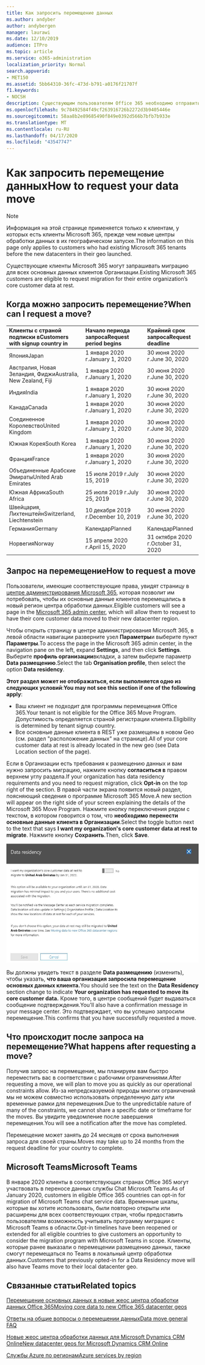 ```yaml
---
title: Как запросить перемещение данных
ms.author: andyber
author: andybergen
manager: laurawi
ms.date: 12/10/2019
audience: ITPro
ms.topic: article
ms.service: o365-administration
localization_priority: Normal
search.appverid:
- MET150
ms.assetid: 5bb64310-36fc-473d-b791-a0176f21707f
f1.keywords:
- NOCSH
description: Существующим пользователям Office 365 необходимо отправить запрос перед крайним сроком их страны, чтобы получить данные о том, что данные о своих участниках служб Microsoft 365 перемещены на новый географическое расположение.
ms.openlocfilehash: 9c78492584f49cf263916726b2272d3b9405446e
ms.sourcegitcommit: 58aa8b2e89685490f849e0392d566b7bfb7b933e
ms.translationtype: MT
ms.contentlocale: ru-RU
ms.lasthandoff: 04/17/2020
ms.locfileid: "43547747"
---
```

# <a name="how-to-request-your-data-move"></a><span data-ttu-id="df1bc-103">Как запросить перемещение данных</span><span class="sxs-lookup"><span data-stu-id="df1bc-103">How to request your data move</span></span>

> [!NOTE]
> <span data-ttu-id="df1bc-104">Информация на этой странице применяется только к клиентам, у которых есть клиенты Microsoft 365, прежде чем новые центры обработки данных в их географическом запуске.</span><span class="sxs-lookup"><span data-stu-id="df1bc-104">The information on this page only applies to customers who had existing Microsoft 365 tenants before the new datacenters in their geo launched.</span></span> 
  
<span data-ttu-id="df1bc-105">Существующие клиенты Microsoft 365 могут запрашивать миграцию для всех основных данных клиентов Организации.</span><span class="sxs-lookup"><span data-stu-id="df1bc-105">Existing Microsoft 365 customers are eligible to request migration for their entire organization’s core customer data at rest.</span></span>  
  
## <a name="when-can-i-request-a-move"></a><span data-ttu-id="df1bc-106">Когда можно запросить перемещение?</span><span class="sxs-lookup"><span data-stu-id="df1bc-106">When can I request a move?</span></span>

|<span data-ttu-id="df1bc-107">**Клиенты с страной подписки в**</span><span class="sxs-lookup"><span data-stu-id="df1bc-107">**Customers with signup country in**</span></span>|<span data-ttu-id="df1bc-108">**Начало периода запроса**</span><span class="sxs-lookup"><span data-stu-id="df1bc-108">**Request period begins**</span></span>|<span data-ttu-id="df1bc-109">**Крайний срок запроса**</span><span class="sxs-lookup"><span data-stu-id="df1bc-109">**Request deadline**</span></span>|
|:-----|:-----|:-----|
|<span data-ttu-id="df1bc-110">Япония</span><span class="sxs-lookup"><span data-stu-id="df1bc-110">Japan</span></span>  <br/> |<span data-ttu-id="df1bc-111">1 января 2020 г.</span><span class="sxs-lookup"><span data-stu-id="df1bc-111">January 1, 2020</span></span>  <br/> |<span data-ttu-id="df1bc-112">30 июня 2020 г.</span><span class="sxs-lookup"><span data-stu-id="df1bc-112">June 30, 2020</span></span>  <br/> |
|<span data-ttu-id="df1bc-113">Австралия, Новая Зеландия, Фиджи</span><span class="sxs-lookup"><span data-stu-id="df1bc-113">Australia, New Zealand, Fiji</span></span>  <br/> |<span data-ttu-id="df1bc-114">1 января 2020 г.</span><span class="sxs-lookup"><span data-stu-id="df1bc-114">January 1, 2020</span></span>  <br/> |<span data-ttu-id="df1bc-115">30 июня 2020 г.</span><span class="sxs-lookup"><span data-stu-id="df1bc-115">June 30, 2020</span></span>  <br/> |
|<span data-ttu-id="df1bc-116">Индия</span><span class="sxs-lookup"><span data-stu-id="df1bc-116">India</span></span>  <br/> |<span data-ttu-id="df1bc-117">1 января 2020 г.</span><span class="sxs-lookup"><span data-stu-id="df1bc-117">January 1, 2020</span></span>  <br/> |<span data-ttu-id="df1bc-118">30 июня 2020 г.</span><span class="sxs-lookup"><span data-stu-id="df1bc-118">June 30, 2020</span></span>  <br/> |
|<span data-ttu-id="df1bc-119">Канада</span><span class="sxs-lookup"><span data-stu-id="df1bc-119">Canada</span></span>  <br/> |<span data-ttu-id="df1bc-120">1 января 2020 г.</span><span class="sxs-lookup"><span data-stu-id="df1bc-120">January 1, 2020</span></span>  <br/> |<span data-ttu-id="df1bc-121">30 июня 2020 г.</span><span class="sxs-lookup"><span data-stu-id="df1bc-121">June 30, 2020</span></span>  <br/> |
|<span data-ttu-id="df1bc-122">Соединенное Королевство</span><span class="sxs-lookup"><span data-stu-id="df1bc-122">United Kingdom</span></span>  <br/> |<span data-ttu-id="df1bc-123">1 января 2020 г.</span><span class="sxs-lookup"><span data-stu-id="df1bc-123">January 1, 2020</span></span>  <br/> |<span data-ttu-id="df1bc-124">30 июня 2020 г.</span><span class="sxs-lookup"><span data-stu-id="df1bc-124">June 30, 2020</span></span>  <br/> |
|<span data-ttu-id="df1bc-125">Южная Корея</span><span class="sxs-lookup"><span data-stu-id="df1bc-125">South Korea</span></span>  <br/> |<span data-ttu-id="df1bc-126">1 января 2020 г.</span><span class="sxs-lookup"><span data-stu-id="df1bc-126">January 1, 2020</span></span>  <br/> |<span data-ttu-id="df1bc-127">30 июня 2020 г.</span><span class="sxs-lookup"><span data-stu-id="df1bc-127">June 30, 2020</span></span>  <br/> |
|<span data-ttu-id="df1bc-128">Франция</span><span class="sxs-lookup"><span data-stu-id="df1bc-128">France</span></span>  <br/> |<span data-ttu-id="df1bc-129">1 января 2020 г.</span><span class="sxs-lookup"><span data-stu-id="df1bc-129">January 1, 2020</span></span>  <br/> |<span data-ttu-id="df1bc-130">30 июня 2020 г.</span><span class="sxs-lookup"><span data-stu-id="df1bc-130">June 30, 2020</span></span>  <br/> |
|<span data-ttu-id="df1bc-131">Объединенные Арабские Эмираты</span><span class="sxs-lookup"><span data-stu-id="df1bc-131">United Arab Emirates</span></span>  <br/> |<span data-ttu-id="df1bc-132">15 июля 2019 г.</span><span class="sxs-lookup"><span data-stu-id="df1bc-132">July 15, 2019</span></span>  <br/> |<span data-ttu-id="df1bc-133">30 июня 2020 г.</span><span class="sxs-lookup"><span data-stu-id="df1bc-133">June 30, 2020</span></span>  <br/> |
|<span data-ttu-id="df1bc-134">Южная Африка</span><span class="sxs-lookup"><span data-stu-id="df1bc-134">South Africa</span></span>  <br/> |<span data-ttu-id="df1bc-135">25 июля 2019 г.</span><span class="sxs-lookup"><span data-stu-id="df1bc-135">July 25, 2019</span></span>  <br/> |<span data-ttu-id="df1bc-136">30 июня 2020 г.</span><span class="sxs-lookup"><span data-stu-id="df1bc-136">June 30, 2020</span></span>  <br/> |
|<span data-ttu-id="df1bc-137">Швейцария, Лихтенштейн</span><span class="sxs-lookup"><span data-stu-id="df1bc-137">Switzerland, Liechtenstein</span></span>  <br/> |<span data-ttu-id="df1bc-138">10 декабря 2019 г.</span><span class="sxs-lookup"><span data-stu-id="df1bc-138">December 10, 2019</span></span>  <br/> |<span data-ttu-id="df1bc-139">30 июня 2020 г.</span><span class="sxs-lookup"><span data-stu-id="df1bc-139">June 30, 2020</span></span>  <br/> |
|<span data-ttu-id="df1bc-140">Германия</span><span class="sxs-lookup"><span data-stu-id="df1bc-140">Germany</span></span>  <br/> |<span data-ttu-id="df1bc-141">Календар</span><span class="sxs-lookup"><span data-stu-id="df1bc-141">Planned</span></span>  <br/> |<span data-ttu-id="df1bc-142">Календар</span><span class="sxs-lookup"><span data-stu-id="df1bc-142">Planned</span></span>  <br/> |
|<span data-ttu-id="df1bc-143">Норвегия</span><span class="sxs-lookup"><span data-stu-id="df1bc-143">Norway</span></span>  <br/> |<span data-ttu-id="df1bc-144">15 апреля 2020 г.</span><span class="sxs-lookup"><span data-stu-id="df1bc-144">April 15, 2020</span></span>  <br/> |<span data-ttu-id="df1bc-145">31 октября 2020 г.</span><span class="sxs-lookup"><span data-stu-id="df1bc-145">October 31, 2020</span></span>  <br/> |
   
## <a name="how-to-request-a-move"></a><span data-ttu-id="df1bc-146">Запрос на перемещение</span><span class="sxs-lookup"><span data-stu-id="df1bc-146">How to request a move</span></span>

<span data-ttu-id="df1bc-147">Пользователи, имеющие соответствующие права, увидят страницу в [центре администрирования Microsoft 365](https://aka.ms/365admin), которая позволит им потребовать, чтобы их основные данные клиентов перемещались в новый регион центра обработки данных.</span><span class="sxs-lookup"><span data-stu-id="df1bc-147">Eligible customers will see a page in the [Microsoft 365 admin center](https://aka.ms/365admin), which will allow them to request to have their core customer data moved to their new datacenter region.</span></span>  
  
<span data-ttu-id="df1bc-148">Чтобы открыть страницу в центре администрирования Microsoft 365, в левой области навигации разверните узел **Параметры**и выберите пункт **Параметры**.</span><span class="sxs-lookup"><span data-stu-id="df1bc-148">To access the page in the Microsoft 365 admin center, in the navigation pane on the left, expand **Settings**, and then click **Settings**.</span></span>
<span data-ttu-id="df1bc-149">Выберите **профиль организации**вкладки, а затем выберите параметр **Data размещению**.</span><span class="sxs-lookup"><span data-stu-id="df1bc-149">Select the tab **Organisation profile**, then select the option **Data residency**.</span></span>
  
<span data-ttu-id="df1bc-150">**Этот раздел может не отображаться, если выполняется одно из следующих условий**:</span><span class="sxs-lookup"><span data-stu-id="df1bc-150">**You may not see this section if one of the following apply**:</span></span>
- <span data-ttu-id="df1bc-151">Ваш клиент не подходит для программы перемещения Office 365.</span><span class="sxs-lookup"><span data-stu-id="df1bc-151">Your tenant is not eligible for the Office 365 Move Program.</span></span>  <span data-ttu-id="df1bc-152">Допустимость определяется страной регистрации клиента.</span><span class="sxs-lookup"><span data-stu-id="df1bc-152">Eligibility is determined by tenant signup country.</span></span>
- <span data-ttu-id="df1bc-153">Все основные данные клиента в REST уже размещены в новом Geo (см. раздел "расположение данных" на странице).</span><span class="sxs-lookup"><span data-stu-id="df1bc-153">All of your core customer data at rest is already located in the new geo (see Data Location section of the page).</span></span> 
  
<span data-ttu-id="df1bc-154">Если в Организации есть требования к размещению данных и вам нужно запросить миграцию, нажмите кнопку **согласиться в** правом верхнем углу раздела.</span><span class="sxs-lookup"><span data-stu-id="df1bc-154">If your organization has data residency requirements and you need to request migration, click **Opt-in** on the top right of the section.</span></span> <span data-ttu-id="df1bc-155">В правой части экрана появится новый раздел, поясняющий сведения о программе Microsoft 365 Move.</span><span class="sxs-lookup"><span data-stu-id="df1bc-155">A new section will appear on the right side of your screen explaining the details of the Microsoft 365 Move Program.</span></span> <span data-ttu-id="df1bc-156">Нажмите кнопку переключения рядом с текстом, в котором говорится о том, что **необходимо перенести основные данные клиента в Организации**.</span><span class="sxs-lookup"><span data-stu-id="df1bc-156">Select the toggle button next to the text that says **I want my organization's core customer data at rest to migrate**.</span></span> <span data-ttu-id="df1bc-157">Нажмите кнопку **Сохранить**.</span><span class="sxs-lookup"><span data-stu-id="df1bc-157">Then, click **Save**.</span></span>
  
![Экран явного согласия для центра обработки данных](media/dataresidencyflyoutae.jpg)
  
<span data-ttu-id="df1bc-159">Вы должны увидеть текст в разделе **Data размещению** (изменить), чтобы указать, **что ваша организация запросила перемещение основных данных клиента.**</span><span class="sxs-lookup"><span data-stu-id="df1bc-159">You should see the text on the **Data Residency** section change to indicate **Your organization has requested to move its core customer data.**</span></span> <span data-ttu-id="df1bc-160">Кроме того, в центре сообщений будет выдаваться сообщение подтверждения.</span><span class="sxs-lookup"><span data-stu-id="df1bc-160">You'll also have a confirmation message in your message center.</span></span> <span data-ttu-id="df1bc-161">Это подтверждает, что вы успешно запросили перемещение.</span><span class="sxs-lookup"><span data-stu-id="df1bc-161">This confirms that you have successfully requested a move.</span></span> 


  
## <a name="what-happens-after-requesting-a-move"></a><span data-ttu-id="df1bc-162">Что происходит после запроса на перемещение?</span><span class="sxs-lookup"><span data-stu-id="df1bc-162">What happens after requesting a move?</span></span>

<span data-ttu-id="df1bc-163">Получив запрос на перемещение, мы планируем вам быстро переместить вас в соответствии с рабочими ограничениями.</span><span class="sxs-lookup"><span data-stu-id="df1bc-163">After requesting a move, we will plan to move you as quickly as our operational constraints allow.</span></span> <span data-ttu-id="df1bc-164">Из-за непредсказуемой природы многих ограничений мы не можем совместно использовать определенную дату или временные рамки для перемещения.</span><span class="sxs-lookup"><span data-stu-id="df1bc-164">Due to the unpredictable nature of many of the constraints, we cannot share a specific date or timeframe for the moves.</span></span> <span data-ttu-id="df1bc-165">Вы увидите уведомление после завершения перемещения.</span><span class="sxs-lookup"><span data-stu-id="df1bc-165">You will see a notification after the move has completed.</span></span>
  
<span data-ttu-id="df1bc-166">Перемещение может занять до 24 месяцев от срока выполнения запроса для своей страны.</span><span class="sxs-lookup"><span data-stu-id="df1bc-166">Moves may take up to 24 months from the request deadline for your country to complete.</span></span>
  
## <a name="microsoft-teams"></a><span data-ttu-id="df1bc-167">Microsoft Teams</span><span class="sxs-lookup"><span data-stu-id="df1bc-167">Microsoft Teams</span></span>

<span data-ttu-id="df1bc-168">В январе 2020 клиенты в соответствующих странах Office 365 могут участвовать в переносе данных службы Chat Microsoft Teams.</span><span class="sxs-lookup"><span data-stu-id="df1bc-168">As of January 2020, customers in eligible Office 365 countries can opt-in for migration of Microsoft Teams chat service data.</span></span>  <span data-ttu-id="df1bc-169">Временные шкалы, которые вы хотите использовать, были повторно открыты или расширены для всех соответствующих стран, чтобы предоставить пользователям возможность учитывать программу миграции с Microsoft Teams в области.</span><span class="sxs-lookup"><span data-stu-id="df1bc-169">Opt-in timelines have been reopened or extended for all eligible countries to give customers an opportunity to consider the migration program with Microsoft Teams in scope.</span></span> <span data-ttu-id="df1bc-170">Клиенты, которые ранее выказали о перемещении размещению данных, также смогут перемещаться по Teams в локальный центр обработки данных.</span><span class="sxs-lookup"><span data-stu-id="df1bc-170">Customers that previously opted-in for a Data Residency move will also have Teams move to their local datacenter geo.</span></span>

## <a name="related-topics"></a><span data-ttu-id="df1bc-171">Связанные статьи</span><span class="sxs-lookup"><span data-stu-id="df1bc-171">Related topics</span></span>

[<span data-ttu-id="df1bc-172">Перемещение основных данных в новые жеос центра обработки данных Office 365</span><span class="sxs-lookup"><span data-stu-id="df1bc-172">Moving core data to new Office 365 datacenter geos</span></span>](moving-data-to-new-datacenter-geos.md)

[<span data-ttu-id="df1bc-173">Ответы на общие вопросы о перемещении данных</span><span class="sxs-lookup"><span data-stu-id="df1bc-173">Data move general FAQ</span></span>](data-move-faq.md)

[<span data-ttu-id="df1bc-174">Новые жеос центра обработки данных для Microsoft Dynamics CRM Online</span><span class="sxs-lookup"><span data-stu-id="df1bc-174">New datacenter geos for Microsoft Dynamics CRM Online</span></span>](https://go.microsoft.com/fwlink/p/?Linkid=615924)
  
[<span data-ttu-id="df1bc-175">Службы Azure по регионам</span><span class="sxs-lookup"><span data-stu-id="df1bc-175">Azure services by region</span></span>](https://azure.microsoft.com/regions/)
  

